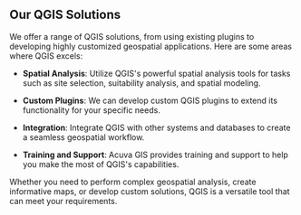 ## Our QGIS Solutions

We offer a range of QGIS solutions, from using existing plugins to developing highly customized geospatial applications. Here are some areas where QGIS excels:

- **Spatial Analysis**: Utilize QGIS's powerful spatial analysis tools for tasks such as site selection, suitability analysis, and spatial modeling.

- **Custom Plugins**: We can develop custom QGIS plugins to extend its functionality for your specific needs.

- **Integration**: Integrate QGIS with other systems and databases to create a seamless geospatial workflow.

- **Training and Support**: Acuva GIS provides training and support to help you make the most of QGIS's capabilities.

Whether you need to perform complex geospatial analysis, create informative maps, or develop custom solutions, QGIS is a versatile tool that can meet your requirements.